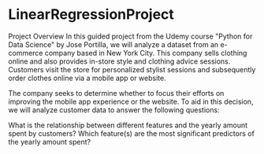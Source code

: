 # LinearRegressionProject

Project Overview
In this guided project from the Udemy course "Python for Data Science" by Jose Portilla, we will analyze a dataset from an e-commerce company based in New York City. This company sells clothing online and also provides in-store style and clothing advice sessions. Customers visit the store for personalized stylist sessions and subsequently order clothes online via a mobile app or website.

The company seeks to determine whether to focus their efforts on improving the mobile app experience or the website. To aid in this decision, we will analyze customer data to answer the following questions:

What is the relationship between different features and the yearly amount spent by customers?
Which feature(s) are the most significant predictors of the yearly amount spent?
